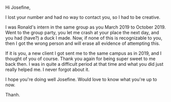 Hi Josefine,

I lost your number and had no way to contact you, so I had to be creative. 

I was Ronald's intern in the same group as you March 2019 to October 2019. Went to the group party, you let me crash at your place the next day, and you had (have?) a duck I made. Now, if none of this is recognizable to you, then I got the wrong person and will erase all evidence of attempting this.

If it is you, a new client I got sent me to the same campus as in 2019, and I thought of you of course. Thank you again for being super sweet to me back then. I was in quite a difficult period at that time and what you did just really helped me. I never forgot about it. 

I hope you're doing well Josefine. Would love to know what you're up to now.

Thanh.